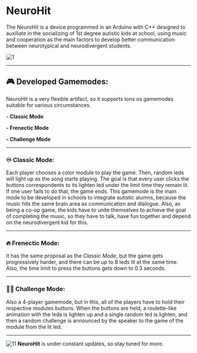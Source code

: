 # NeuroHit
The NeuroHit is a device programmed in an Arduino with C++ designed to auxiliate in the socializing of 1st degree autistic kids at school, using music and cooperation as the main factors to develop better communication between neurotypical and neurodivergent students.


![1](https://github.com/jpmamededs/NeuroHit/assets/124704371/046b9c00-59b9-498f-b5a7-aaf938528193)

--------------------------------

## 🎮 Developed Gamemodes:

NeuroHit is a very flexible artifact, so it supports tons os gamemodes suitable for various circumstances.

**- Classic Mode**

**- Frenectic Mode**

**- Challenge Mode**

--------------------------------

### ♾️ Classic Mode:

Each player chooses a color module to play the game. Then, random leds will light up as the song starts playing. The goal is that every user clicks the buttons correspondents to its lighten led under the limit time they remain lit. If one user fails to do that, the game ends. This gamemode is the main mode to be developed in schools to integrate autistic alumns, because the music hits the same brain area as communication and dialogue. Also, as being a co-op game, the kids have to unite themselves to achieve the goal of completing the music, so they have to talk, have fun together and depend on the neurodivergent kid for this.

-----------------------------------

### 🔥 Frenectic Mode:

It has the same proposal as the *Classic Mode*, but the game gets progressively harder, and there can be up to 8 leds lit at the same time. Also, the time limit to press the buttons gets down to 0.3 seconds.

------------------------------------

### 🤼‍♂️ Challenge Mode:

Also a 4-player gamemode, but in this, all of the players have to hold their respective modules buttons. When the buttons are held, a roulette-like animation with the leds is lighten up and a single random led is lighten, and then a random challenge is announced by the speaker to the game of the module from the lit led.

-----------------------------------

![11](https://github.com/jpmamededs/NeuroHit/assets/124704371/b0abe80f-a05a-4231-9460-267631a61a4a)
**NeuroHit** is under constant updates, so stay tuned for more.
